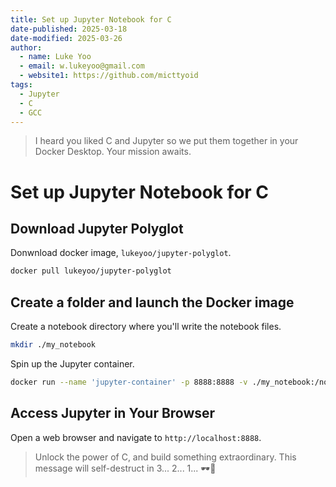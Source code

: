 ```yaml
---
title: Set up Jupyter Notebook for C
date-published: 2025-03-18
date-modified: 2025-03-26
author:
  - name: Luke Yoo
  - email: w.lukeyoo@gmail.com
  - website1: https://github.com/micttyoid
tags:
  - Jupyter
  - C
  - GCC
---
```


> I heard you liked C and Jupyter so we put them together in your Docker Desktop.
> Your mission awaits.

# Set up Jupyter Notebook for C

## Download Jupyter Polyglot

Donwnload docker image, `lukeyoo/jupyter-polyglot`.

```sh
docker pull lukeyoo/jupyter-polyglot
```

## Create a folder and launch the Docker image

Create a notebook directory where you'll write the notebook files.

```sh
mkdir ./my_notebook
```

Spin up the Jupyter container.

```sh
docker run --name 'jupyter-container' -p 8888:8888 -v ./my_notebook:/notebook -dit lukeyoo/jupyter-polyglot
```

## Access Jupyter in Your Browser

Open a web browser and navigate to `http://localhost:8888`.

> Unlock the power of C, and build something extraordinary.
> This message will self-destruct in 3... 2... 1... 🕶️🚀